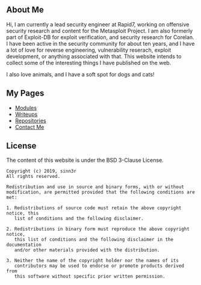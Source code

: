 ## About Me

Hi, I am currently a lead security engineer at Rapid7, working on offensive security research and
content for the Metasploit Project. I am also formerly part of Exploit-DB for exploit verification,
and security research for Corelan. I have been active in the security community for about ten years,
and I have a lot of love for reverse engineering, vulnerability reserach, exploit development, or
anything associated with that. This website intends to collect some of the interesting things I have
published on the web.

I also love animals, and I have a soft spot for dogs and cats!


## My Pages

* [Modules](./modules.md)
* [Writeups](./writeups.md)
* [Repositories](./repos.md)
* [Contact Me](./contact.md)

## License

The content of this website is under the BSD 3-Clause License.

```
Copyright (c) 2019, sinn3r
All rights reserved.

Redistribution and use in source and binary forms, with or without
modification, are permitted provided that the following conditions are met:

1. Redistributions of source code must retain the above copyright notice, this
   list of conditions and the following disclaimer.

2. Redistributions in binary form must reproduce the above copyright notice,
   this list of conditions and the following disclaimer in the documentation
   and/or other materials provided with the distribution.

3. Neither the name of the copyright holder nor the names of its
   contributors may be used to endorse or promote products derived from
   this software without specific prior written permission.
```